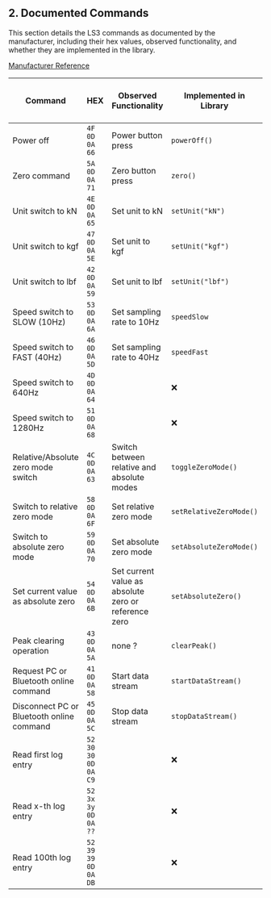 ## 2. Documented Commands

This section details the LS3 commands as documented by the manufacturer, including their hex values, observed functionality, and whether they are implemented in the library.

[Manufacturer Reference](LS3_command_table_&_port_protocol.pdf)

| Command | HEX | Observed Functionality | Implemented in Library | Works on Locked Screen | Works in Menus |
|---------|-----|------------------------|-------------------------|------------------------|---------------|
| Power off | `4F 0D 0A 66` | Power button press | `powerOff()` | ❌ | ✅ |
| Zero command | `5A 0D 0A 71` | Zero button press | `zero()` | ❌ | ✅ |
| Unit switch to kN | `4E 0D 0A 65` | Set unit to kN | `setUnit("kN")` | ❌ | ❌ |
| Unit switch to kgf | `47 0D 0A 5E` | Set unit to kgf | `setUnit("kgf")` | ❌ | ❌ |
| Unit switch to lbf | `42 0D 0A 59` | Set unit to lbf | `setUnit("lbf")` | ❌ | ❌ |
| Speed switch to SLOW (10Hz) | `53 0D 0A 6A` | Set sampling rate to 10Hz | `speedSlow` | ❌ | ❌ |
| Speed switch to FAST (40Hz) | `46 0D 0A 5D` | Set sampling rate to 40Hz | `speedFast` | ❌ | ❌ |
| Speed switch to 640Hz | `4D 0D 0A 64` |  | ❌ | ❌ | ❌ |
| Speed switch to 1280Hz | `51 0D 0A 68` |  | ❌ | ❌ | ❌ |
| Relative/Absolute zero mode switch | `4C 0D 0A 63` | Switch between relative and absolute modes | `toggleZeroMode()` | ❌ | ❌ |
| Switch to relative zero mode | `58 0D 0A 6F` | Set relative zero mode | `setRelativeZeroMode()` | ❌ | ❌ |
| Switch to absolute zero mode | `59 0D 0A 70` | Set absolute zero mode | `setAbsoluteZeroMode()` | ❌ | ❌ |
| Set current value as absolute zero | `54 0D 0A 6B` | Set current value as absolute zero or reference zero | `setAbsoluteZero()` | ❌ | ❌ |
| Peak clearing operation | `43 0D 0A 5A` | none ? | `clearPeak()` | ❌ | ❌ |
| Request PC or Bluetooth online command | `41 0D 0A 58` | Start data stream | `startDataStream()` | ✅ | ❌ |
| Disconnect PC or Bluetooth online command | `45 0D 0A 5C` | Stop data stream | `stopDataStream()` | ✅ | ❌ |
| Read first log entry | `52 30 30 0D 0A C9` |  | ❌ | ❌ | ❌ |
| Read x-th log entry | `52 3x 3y 0D 0A ??` |  | ❌ | ❌ | ❌ |
| Read 100th log entry | `52 39 39 0D 0A DB` |  | ❌ | ❌ | ❌ |
